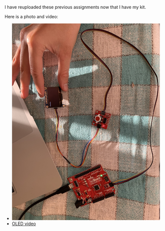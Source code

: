 I have reuploaded these previous assignments now that I have my kit.

Here is a photo and video:

- ![OLED plus Button](/media/oledplusbutton.JPG)
- [OLED video](/media/oledplusbutton.MOV)
